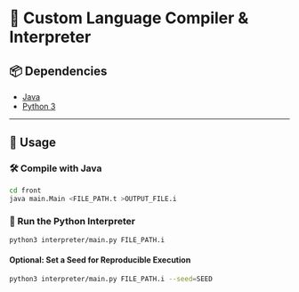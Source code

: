 # 🧮 Custom Language Compiler & Interpreter

## 📦 Dependencies
- [Java](https://www.java.com/)
- [Python 3](https://www.python.org/)

---

## 🚀 Usage

### 🛠 Compile with Java

```bash
cd front
java main.Main <FILE_PATH.t >OUTPUT_FILE.i
```
### 🐍 Run the Python Interpreter

```bash
python3 interpreter/main.py FILE_PATH.i
```

#### Optional: Set a Seed for Reproducible Execution
```bash
python3 interpreter/main.py FILE_PATH.i --seed=SEED
```
